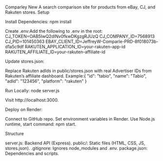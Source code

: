 Comparley New
A search comparison site for products from eBay, CJ, and Rakuten stores.
Setup

Install Dependencies:
npm install


Create .env:Add the following to .env in the root:
CJ_TOKEN=OAB5IwQ2dINv0fkwDKgzgRJUzQ
CJ_COMPANY_ID=7568913
CJ_PID=101450363
EBAY_CLIENT_ID=JeffreyW-Comparle-PRD-8f018073b-d1a5c9df
RAKUTEN_APPLICATION_ID=your-rakuten-app-id
RAKUTEN_AFFILIATE_ID=your-rakuten-affiliate-id


Update stores.json:

Replace Rakuten adIds in public/stores.json with real Advertiser IDs from Rakuten’s affiliate dashboard.
Example:{
  "id": "tabio",
  "name": "Tabio",
  "adId": "123456",
  "platform": "rakuten"
}




Run Locally:
node server.js

Visit http://localhost:3000.

Deploy on Render:

Connect to GitHub repo.
Set environment variables in Render.
Use Node.js runtime, start command: npm start.



Structure

server.js: Backend API (Express).
public/: Static files (HTML, CSS, JS, stores.json).
.gitignore: Ignores node_modules and .env.
package.json: Dependencies and scripts.

